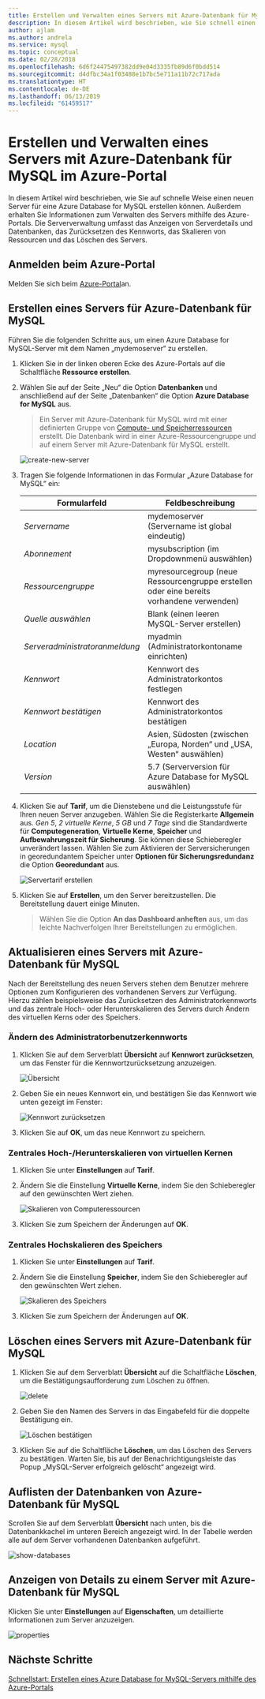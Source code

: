 ```yaml
---
title: Erstellen und Verwalten eines Servers mit Azure-Datenbank für MySQL im Azure-Portal
description: In diesem Artikel wird beschrieben, wie Sie schnell einen neuen Server mit Azure-Datenbank für MySQL erstellen und mithilfe des Azure-Portals verwalten.
author: ajlam
ms.author: andrela
ms.service: mysql
ms.topic: conceptual
ms.date: 02/28/2018
ms.openlocfilehash: 6d6f24475497382dd9e04d3335fb89d6f0bdd514
ms.sourcegitcommit: d4dfbc34a1f03488e1b7bc5e711a11b72c717ada
ms.translationtype: HT
ms.contentlocale: de-DE
ms.lasthandoff: 06/13/2019
ms.locfileid: "61459517"
---
```

# <a name="create-and-manage-azure-database-for-mysql-server-using-azure-portal"></a>Erstellen und Verwalten eines Servers mit Azure-Datenbank für MySQL im Azure-Portal
In diesem Artikel wird beschrieben, wie Sie auf schnelle Weise einen neuen Server für eine Azure Database for MySQL erstellen können. Außerdem erhalten Sie Informationen zum Verwalten des Servers mithilfe des Azure-Portals. Die Serververwaltung umfasst das Anzeigen von Serverdetails und Datenbanken, das Zurücksetzen des Kennworts, das Skalieren von Ressourcen und das Löschen des Servers.

## <a name="log-in-to-the-azure-portal"></a>Anmelden beim Azure-Portal
Melden Sie sich beim [Azure-Portal](https://portal.azure.com)an.

## <a name="create-an-azure-database-for-mysql-server"></a>Erstellen eines Servers für Azure-Datenbank für MySQL
Führen Sie die folgenden Schritte aus, um einen Azure Database for MySQL-Server mit dem Namen „mydemoserver“ zu erstellen.

1. Klicken Sie in der linken oberen Ecke des Azure-Portals auf die Schaltfläche **Ressource erstellen**.

2. Wählen Sie auf der Seite „Neu“ die Option **Datenbanken** und anschließend auf der Seite „Datenbanken“ die Option **Azure Database for MySQL** aus.

    > Ein Server mit Azure-Datenbank für MySQL wird mit einer definierten Gruppe von [Compute- und Speicherressourcen](./concepts-pricing-tiers.md) erstellt. Die Datenbank wird in einer Azure-Ressourcengruppe und auf einem Server mit Azure-Datenbank für MySQL erstellt.

   ![create-new-server](./media/howto-create-manage-server-portal/create-new-server.png)

3. Tragen Sie folgende Informationen in das Formular „Azure Database for MySQL“ ein:

    | **Formularfeld** | **Feldbeschreibung** |
    |----------------|-----------------------|
    | *Servername* | mydemoserver (Servername ist global eindeutig) |
    | *Abonnement* | mysubscription (im Dropdownmenü auswählen) |
    | *Ressourcengruppe* | myresourcegroup (neue Ressourcengruppe erstellen oder eine bereits vorhandene verwenden) |
    | *Quelle auswählen* | Blank (einen leeren MySQL-Server erstellen) |
    | *Serveradministratoranmeldung* | myadmin (Administratorkontoname einrichten) |
    | *Kennwort* | Kennwort des Administratorkontos festlegen |
    | *Kennwort bestätigen* | Kennwort des Administratorkontos bestätigen |
    | *Location* | Asien, Südosten (zwischen „Europa, Norden“ und „USA, Westen“ auswählen) |
    | *Version* | 5.7 (Serverversion für Azure Database for MySQL auswählen) |

4. Klicken Sie auf **Tarif**, um die Dienstebene und die Leistungsstufe für Ihren neuen Server anzugeben. Wählen Sie die Registerkarte **Allgemein** aus. *Gen 5*, *2 virtuelle Kerne*, *5 GB* und *7 Tage* sind die Standardwerte für **Computegeneration**, **Virtuelle Kerne**, **Speicher** und **Aufbewahrungszeit für Sicherung**. Sie können diese Schieberegler unverändert lassen. Wählen Sie zum Aktivieren der Serversicherungen in georedundantem Speicher unter **Optionen für Sicherungsredundanz** die Option **Georedundant** aus.

   ![Servertarif erstellen](./media/howto-create-manage-server-portal/create-server-pricing-tier.png)

5. Klicken Sie auf **Erstellen**, um den Server bereitzustellen. Die Bereitstellung dauert einige Minuten.

    > Wählen Sie die Option **An das Dashboard anheften** aus, um das leichte Nachverfolgen Ihrer Bereitstellungen zu ermöglichen.

## <a name="update-an-azure-database-for-mysql-server"></a>Aktualisieren eines Servers mit Azure-Datenbank für MySQL
Nach der Bereitstellung des neuen Servers stehen dem Benutzer mehrere Optionen zum Konfigurieren des vorhandenen Servers zur Verfügung. Hierzu zählen beispielsweise das Zurücksetzen des Administratorkennworts und das zentrale Hoch- oder Herunterskalieren des Servers durch Ändern des virtuellen Kerns oder des Speichers.

### <a name="change-the-administrator-user-password"></a>Ändern des Administratorbenutzerkennworts
1. Klicken Sie auf dem Serverblatt **Übersicht** auf **Kennwort zurücksetzen**, um das Fenster für die Kennwortzurücksetzung anzuzeigen.

   ![Übersicht](./media/howto-create-manage-server-portal/overview.png)

2. Geben Sie ein neues Kennwort ein, und bestätigen Sie das Kennwort wie unten gezeigt im Fenster:

   ![Kennwort zurücksetzen](./media/howto-create-manage-server-portal/reset-password.png)

3. Klicken Sie auf **OK**, um das neue Kennwort zu speichern.

### <a name="scale-vcores-updown"></a>Zentrales Hoch-/Herunterskalieren von virtuellen Kernen

1. Klicken Sie unter **Einstellungen** auf **Tarif**.

2. Ändern Sie die Einstellung **Virtuelle Kerne**, indem Sie den Schieberegler auf den gewünschten Wert ziehen.

    ![Skalieren von Computeressourcen](./media/howto-create-manage-server-portal/scale-compute.png)

3. Klicken Sie zum Speichern der Änderungen auf **OK**.

### <a name="scale-storage-up"></a>Zentrales Hochskalieren des Speichers

1. Klicken Sie unter **Einstellungen** auf **Tarif**.

2. Ändern Sie die Einstellung **Speicher**, indem Sie den Schieberegler auf den gewünschten Wert ziehen.

    ![Skalieren des Speichers](./media/howto-create-manage-server-portal/scale-storage.png)

3. Klicken Sie zum Speichern der Änderungen auf **OK**.

## <a name="delete-an-azure-database-for-mysql-server"></a>Löschen eines Servers mit Azure-Datenbank für MySQL

1. Klicken Sie auf dem Serverblatt **Übersicht** auf die Schaltfläche **Löschen**, um die Bestätigungsaufforderung zum Löschen zu öffnen.

    ![delete](./media/howto-create-manage-server-portal/delete.png)

2. Geben Sie den Namen des Servers in das Eingabefeld für die doppelte Bestätigung ein.

    ![Löschen bestätigen](./media/howto-create-manage-server-portal/confirm.png)

3. Klicken Sie auf die Schaltfläche **Löschen**, um das Löschen des Servers zu bestätigen. Warten Sie, bis auf der Benachrichtigungsleiste das Popup „MySQL-Server erfolgreich gelöscht“ angezeigt wird.

## <a name="list-the-azure-database-for-mysql-databases"></a>Auflisten der Datenbanken von Azure-Datenbank für MySQL
Scrollen Sie auf dem Serverblatt **Übersicht** nach unten, bis die Datenbankkachel im unteren Bereich angezeigt wird. In der Tabelle werden alle auf dem Server vorhandenen Datenbanken aufgeführt.

   ![show-databases](./media/howto-create-manage-server-portal/show-databases.png)

## <a name="show-details-of-an-azure-database-for-mysql-server"></a>Anzeigen von Details zu einem Server mit Azure-Datenbank für MySQL
Klicken Sie unter **Einstellungen** auf **Eigenschaften**, um detaillierte Informationen zum Server anzuzeigen.

![properties](./media/howto-create-manage-server-portal/properties.png)

## <a name="next-steps"></a>Nächste Schritte

[Schnellstart: Erstellen eines Azure Database for MySQL-Servers mithilfe des Azure-Portals](./quickstart-create-mysql-server-database-using-azure-portal.md)